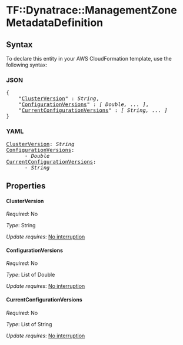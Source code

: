 # TF::Dynatrace::ManagementZone MetadataDefinition

## Syntax

To declare this entity in your AWS CloudFormation template, use the following syntax:

### JSON

<pre>
{
    "<a href="#clusterversion" title="ClusterVersion">ClusterVersion</a>" : <i>String</i>,
    "<a href="#configurationversions" title="ConfigurationVersions">ConfigurationVersions</a>" : <i>[ Double, ... ]</i>,
    "<a href="#currentconfigurationversions" title="CurrentConfigurationVersions">CurrentConfigurationVersions</a>" : <i>[ String, ... ]</i>
}
</pre>

### YAML

<pre>
<a href="#clusterversion" title="ClusterVersion">ClusterVersion</a>: <i>String</i>
<a href="#configurationversions" title="ConfigurationVersions">ConfigurationVersions</a>: <i>
      - Double</i>
<a href="#currentconfigurationversions" title="CurrentConfigurationVersions">CurrentConfigurationVersions</a>: <i>
      - String</i>
</pre>

## Properties

#### ClusterVersion

_Required_: No

_Type_: String

_Update requires_: [No interruption](https://docs.aws.amazon.com/AWSCloudFormation/latest/UserGuide/using-cfn-updating-stacks-update-behaviors.html#update-no-interrupt)

#### ConfigurationVersions

_Required_: No

_Type_: List of Double

_Update requires_: [No interruption](https://docs.aws.amazon.com/AWSCloudFormation/latest/UserGuide/using-cfn-updating-stacks-update-behaviors.html#update-no-interrupt)

#### CurrentConfigurationVersions

_Required_: No

_Type_: List of String

_Update requires_: [No interruption](https://docs.aws.amazon.com/AWSCloudFormation/latest/UserGuide/using-cfn-updating-stacks-update-behaviors.html#update-no-interrupt)

